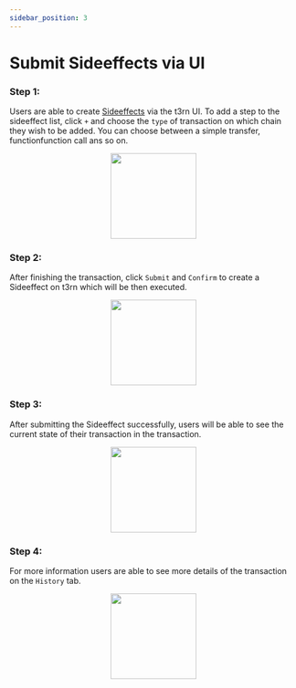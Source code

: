 ```yaml
---
sidebar_position: 3
---
```


# Submit Sideeffects via UI

### Step 1:
Users are able to create [Sideeffects](../components/sfx-overview) via the t3rn UI. 
To add a step to the sideeffect list, click `+` and choose the `type` of transaction on which chain they wish to be added. You can choose between a simple transfer, functionfunction call ans so on.

<p align="center">
    <img height="150" src="/img/t3rn-ui-start.png?raw=true"/>
</p>

### Step 2:
After finishing the transaction, click `Submit` and `Confirm` to create a Sideeffect on t3rn which will be then executed.

<p align="center">
    <img height="150" src="/img/t3rn-ui-step2.png?raw=true"/>
</p>

### Step 3:
After submitting the Sideeffect successfully, users will be able to see the current state of their transaction in the transaction.
<p align="center">
    <img height="150" src="/img/t3rn-ui-transcation-done.png?raw=true"/>
</p>

### Step 4:
For more information users are able to see more details of the transaction on the `History` tab.

<p align="center">
    <img height="150" src="/img/t3rn-ui-transaction-history.png?raw=true"/>
</p>





